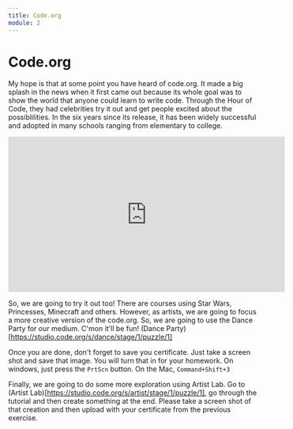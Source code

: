 ```yaml
---
title: Code.org
module: 2
---
```


# Code.org

My hope is that at some point you have heard of code.org.  It made a big splash in the news when it first came out because its whole goal was to show the world that anyone could learn to write code.  Through the Hour of Code, they had celebrities try it out and get people excited about the possiblilities.  In the six years since its release, it has been widely successful and adopted in many schools ranging from elementary to college.

<iframe width="560" height="315" src="https://www.youtube.com/embed/FC5FbmsH4fw" frameborder="0" allow="accelerometer; autoplay; encrypted-media; gyroscope; picture-in-picture" allowfullscreen></iframe>

So, we are going to try it out too!  There are courses using Star Wars, Princesses, Minecraft and others.  However, as artists, we are going to focus a more creative version of the code.org. So, we are going to use the Dance Party for our medium.  C'mon it'll be fun!  (Dance Party)[https://studio.code.org/s/dance/stage/1/puzzle/1]

Once you are done, don't forget to save you certificate.  Just take a screen shot and save that image. You will turn that in for your homework. On windows, just press the `PrtScn` button.  On the Mac,  `Command+Shift+3`

Finally, we are going to do some more exploration using Artist Lab.  Go to (Artist Lab)[https://studio.code.org/s/artist/stage/1/puzzle/1], go through the tutorial and then create something at the end. Please take a screen shot of that creation and then upload with your certificate from the previous exercise.